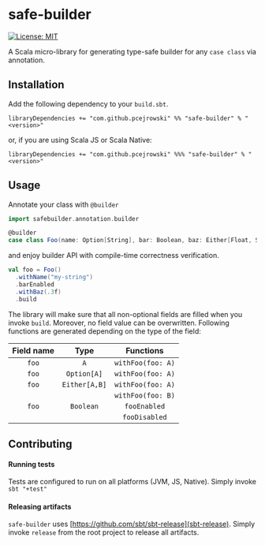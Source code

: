 # safe-builder

[![License: MIT](https://img.shields.io/badge/License-MIT-yellow.svg)](https://opensource.org/licenses/MIT)

A Scala micro-library for generating type-safe builder for any `case class` via annotation.

## Installation
Add the following dependency to your `build.sbt`.
```
libraryDependencies += "com.github.pcejrowski" %% "safe-builder" % "<version>"
```
or, if you are using Scala JS or Scala Native:
```
libraryDependencies += "com.github.pcejrowski" %%% "safe-builder" % "<version>"
```

## Usage
Annotate your class with `@builder`
```scala
import safebuilder.annotation.builder

@builder
case class Foo(name: Option[String], bar: Boolean, baz: Either[Float, String])
```
and enjoy builder API with compile-time correctness verification.
```scala
val foo = Foo()
  .withName("my-string")
  .barEnabled
  .withBaz(.3f)
  .build
``` 
The library will make sure that all non-optional fields are filled when you invoke `build`. Moreover, no field value can be overwritten. 
Following functions are generated depending on the type of the field:

|  Field name  |      Type     |     Functions     |
|:------------:|:-------------:|:-----------------:|
| `foo`        | `A`           | `withFoo(foo: A)` |
| `foo`        | `Option[A]`   | `withFoo(foo: A)` |
| `foo`        | `Either[A,B]` | `withFoo(foo: A)` |
|              |               | `withFoo(foo: B)` |
| `foo`        | `Boolean`     | `fooEnabled`      |
|              |               | `fooDisabled`     |

## Contributing

#### Running tests
Tests are configured to run on all platforms (JVM, JS, Native). Simply invoke `sbt "+test"`

#### Releasing artifacts
`safe-builder` uses [https://github.com/sbt/sbt-release](sbt-release). Simply invoke `release` from the root project to release all artifacts.